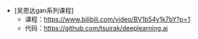 * [吴恩达gan系列课程]
    * 课程：https://www.bilibili.com/video/BV1b54y1k7bY?p=1
    * 代码：https://github.com/tsuirak/deeplearning.ai